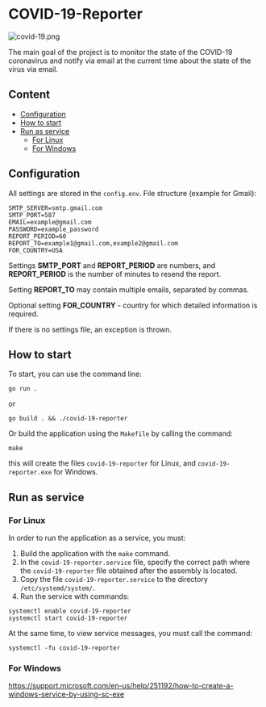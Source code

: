COVID-19-Reporter
===

![covid-19.png](https://https://github.com/thechemis/covid-19-reporter/covid-19.png)

The main goal of the project is to monitor the state of the COVID-19 coronavirus and notify via email at the current time about the state of the virus via email.

## Content

- [Configuration](#configuration)
- [How to start](#how-to-start)
- [Run as service](#run-as-service)
    - [For Linux](#for-linux)
    - [For Windows](#for-windows)

## Configuration

All settings are stored in the `config.env`. File structure (example for Gmail):

```
SMTP_SERVER=smtp.gmail.com
SMTP_PORT=587
EMAIL=example@gmail.com
PASSWORD=example_password
REPORT_PERIOD=60
REPORT_TO=example1@gmail.com,example2@gmail.com
FOR_COUNTRY=USA
```

Settings **SMTP_PORT** and **REPORT_PERIOD** are numbers, and **REPORT_PERIOD** is the number of minutes to resend the report.

Setting **REPORT_TO** may contain multiple emails, separated by commas.

Optional setting **FOR_COUNTRY** - country for which detailed information is required.

If there is no settings file, an exception is thrown.

## How to start

To start, you can use the command line:

```
go run .
```

or

```
go build . && ./covid-19-reporter
```

Or build the application using the `Makefile` by calling the command:

```
make
```

this will create the files `covid-19-reporter` for Linux, and `covid-19-reporter.exe` for Windows.

## Run as service

### For Linux

In order to run the application as a service, you must:

1. Build the application with the ```make``` command.
2. In the `covid-19-reporter.service` file, specify the correct path where the `covid-19-reporter` file obtained after the assembly is located.
3. Copy the file `covid-19-reporter.service` to the directory `/etc/systemd/system/`.
4. Run the service with commands:
```
systemctl enable covid-19-reporter
systemctl start covid-19-reporter
```

At the same time, to view service messages, you must call the command:
```
systemctl -fu covid-19-reporter
```

### For Windows

https://support.microsoft.com/en-us/help/251192/how-to-create-a-windows-service-by-using-sc-exe